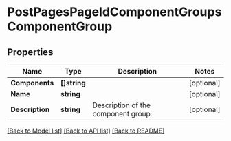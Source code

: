 # PostPagesPageIdComponentGroupsComponentGroup

## Properties
Name | Type | Description | Notes
------------ | ------------- | ------------- | -------------
**Components** | **[]string** |  | [optional] 
**Name** | **string** |  | [optional] 
**Description** | **string** | Description of the component group. | [optional] 

[[Back to Model list]](../README.md#documentation-for-models) [[Back to API list]](../README.md#documentation-for-api-endpoints) [[Back to README]](../README.md)


